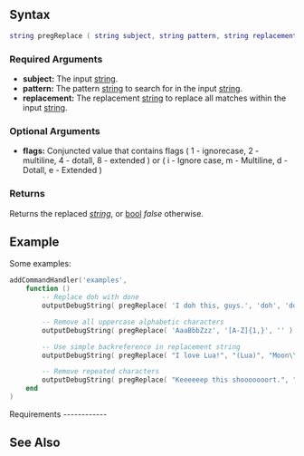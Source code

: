 Syntax
------

``` lua
string pregReplace ( string subject, string pattern, string replacement [, int/string flags ] )
```

### Required Arguments

-   **subject:** The input [string](/docs/string.md "wikilink").
-   **pattern:** The pattern [string](/docs/string.md "wikilink") to search for in the input [string](/docs/string.md "wikilink").
-   **replacement:** The replacement [string](/docs/string.md "wikilink") to replace all matches within the input [string](/docs/string.md "wikilink").

### Optional Arguments

-   **flags:** Conjuncted value that contains flags ( 1 - ignorecase, 2 - multiline, 4 - dotall, 8 - extended ) or ( i - Ignore case, m - Multiline, d - Dotall, e - Extended )

### Returns

Returns the replaced *[string](/docs/string.md "wikilink")*, or [bool](/docs/bool.md "wikilink") *false* otherwise.

Example
-------

<section name="Shared ( client and server )" class="both" show="true">
Some examples:

``` lua
addCommandHandler('examples',
    function ()
        -- Replace doh with done
        outputDebugString( pregReplace( 'I doh this, guys.', 'doh', 'done' ) or 'not replaced' ) -- Result: I done this, guys

        -- Remove all uppercase alphabetic characters
        outputDebugString( pregReplace( 'AaaBbbZzz', '[A-Z]{1,}', '' ) or 'not replaced' ) -- Result: aabbzz

        -- Use simple backreference in replacement string
        outputDebugString( pregReplace( "I love Lua!", "(Lua)", "Moon\\1" ) ) -- Result: I love MoonLua!

        -- Remove repeated characters
        outputDebugString( pregReplace( "Keeeeeep this shooooooort.", "((.)\\2{2})\\2+", "\\1" ) ) -- Result: Keeep this shooort.
    end
)
```

</section>
Requirements
------------

See Also
--------
